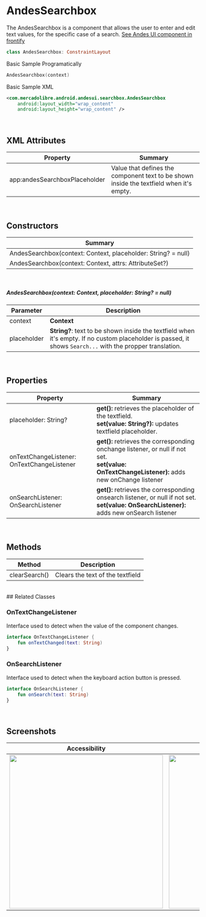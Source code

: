# AndesSearchbox

The AndesSearchbox is a component that allows the user to enter and edit text values, for the specific case of a search.
[See Andes UI component in frontify](https://company-161429.frontify.com/d/kxHCRixezmfK/n-a#/components/dropdown-1575576193/variantes)

```kotlin
class AndesSearchbox: ConstraintLayout
```

Basic Sample Programatically

```kotlin
AndesSearchbox(context)
```
Basic Sample XML

```xml
<com.mercadolibre.android.andesui.searchbox.AndesSearchbox
    android:layout_width="wrap_content"
    android:layout_height="wrap_content" />
```
<br/>

## XML Attributes
| Property | Summary |
| -------- | ------- |
| app:andesSearchboxPlaceholder | Value that defines the component text to be shown inside the textfield when it's empty. |

<br/>

## Constructors
| Summary |
| --- |
| AndesSearchbox(context: Context, placeholder: String? = null) |
| AndesSearchbox(context: Context, attrs: AttributeSet?) |

<br/>

##### AndesSearchbox(context: Context, placeholder: String? = null)
| Parameter | Description |
| -------- | ------- |
| context | **Context**|
| placeholder | **String?**: text to be shown inside the textfield when it's empty. If no custom placeholder is passed, it shows `Search...` with the propper translation. |

<br/>

## Properties
| Property | Summary |
| -------- | ------- |
| placeholder: String?  | **get():** retrieves the placeholder of the textfield. <br/> **set(value: String?):** updates textfield placeholder. |
| onTextChangeListener: OnTextChangeListener | **get():** retrieves the corresponding onchange listener, or null if not set. <br/> **set(value: OnTextChangeListener):** adds new onChange listener |
| onSearchListener: OnSearchListener | **get():** retrieves the corresponding onsearch listener, or null if not set. <br/> **set(value: OnSearchListener):** adds new onSearch listener |

<br/>

## Methods
| Method | Description |
| -- | -- |
| clearSearch()| Clears the text of the textfield |

<br/>
## Related Classes

### OnTextChangeListener
Interface used to detect when the value of the component changes.
```kotlin
interface OnTextChangeListener {
    fun onTextChanged(text: String)
}
```

### OnSearchListener
Interface used to detect when the keyboard action button is pressed.
```kotlin
interface OnSearchListener {
    fun onSearch(text: String)
}
```
<br/>

## Screenshots
| Accessibility | No Accessibility |
| ----------- | ----------- |
| <img src="https://user-images.githubusercontent.com/101647658/173667679-23bb9ed8-0e94-43db-aacd-23d2b135bacd.gif" width="400"> | <img src="https://user-images.githubusercontent.com/101647658/173667704-8d712d61-a9ff-4cb2-9edd-3ed80afe175f.gif" width="400"> |
